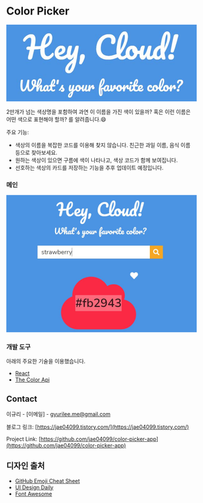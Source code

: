 # Color Picker
![](colorpicker.jpg)

<!-- [![Product Name Screen Shot][product-screenshot]](https://example.com) -->

2만개가 넘는 색상명을 포함하여 과연 이 이름을 가진 색이 있을까? 혹은 이런 이름은 어떤 색으로 표현해야 할까? 를 알려줍니다.:smile:

주요 기능:
* 색상의 이름을 복잡한 코드를 이용해 찾지 않습니다. 친근한 과일 이름, 음식 이름 등으로 찾아보세요.
* 원하는 색상이 있으면 구름에 색이 나타나고, 색상 코드가 함께 보여집니다.
* 선호하는 색상의 카드를 저장하는 기능을 추후 업데이트 예정입니다.

### 메인
![](color-picker-main.jpg)



### 개발 도구

아래의 주요한 기술을 이용했습니다.
* [React](https://ko.reactjs.org/)
* [The Color Api](https://www.thecolorapi.com/)


<!-- CONTACT -->
## Contact

이규리 - [이메일] - gyurilee.me@gmail.com

블로그 링크: [https://jae04099.tistory.com/](https://jae04099.tistory.com/)

Project Link: [https://github.com/jae04099/color-picker-app](https://github.com/jae04099/color-picker-app)



<!-- ACKNOWLEDGEMENTS -->
## 디자인 출처
* [GitHub Emoji Cheat Sheet](https://www.webpagefx.com/tools/emoji-cheat-sheet)
* [UI Design Daily](https://uidesigndaily.com/)
* [Font Awesome](https://fontawesome.com)





<!-- MARKDOWN LINKS & IMAGES -->
<!-- https://www.markdownguide.org/basic-syntax/#reference-style-links -->
<!-- [contributors-shield]: https://img.shields.io/github/contributors/othneildrew/Best-README-Template.svg?style=for-the-badge
[contributors-url]: https://github.com/othneildrew/Best-README-Template/graphs/contributors
[forks-shield]: https://img.shields.io/github/forks/othneildrew/Best-README-Template.svg?style=for-the-badge
[forks-url]: https://github.com/othneildrew/Best-README-Template/network/members
[stars-shield]: https://img.shields.io/github/stars/othneildrew/Best-README-Template.svg?style=for-the-badge
[stars-url]: https://github.com/othneildrew/Best-README-Template/stargazers
[issues-shield]: https://img.shields.io/github/issues/othneildrew/Best-README-Template.svg?style=for-the-badge
[issues-url]: https://github.com/othneildrew/Best-README-Template/issues
[license-shield]: https://img.shields.io/github/license/othneildrew/Best-README-Template.svg?style=for-the-badge
[license-url]: https://github.com/othneildrew/Best-README-Template/blob/master/LICENSE.txt
[linkedin-shield]: https://img.shields.io/badge/-LinkedIn-black.svg?style=for-the-badge&logo=linkedin&colorB=555
[linkedin-url]: https://linkedin.com/in/othneildrew
[product-screenshot]: images/screenshot.png -->
